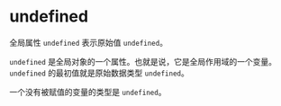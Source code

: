 # undefined

全局属性 `undefined` 表示原始值 `undefined`。

`undefined` 是全局对象的一个属性。也就是说，它是全局作用域的一个变量。`undefined` 的最初值就是原始数据类型 `undefined`。

一个没有被赋值的变量的类型是 `undefined`。
